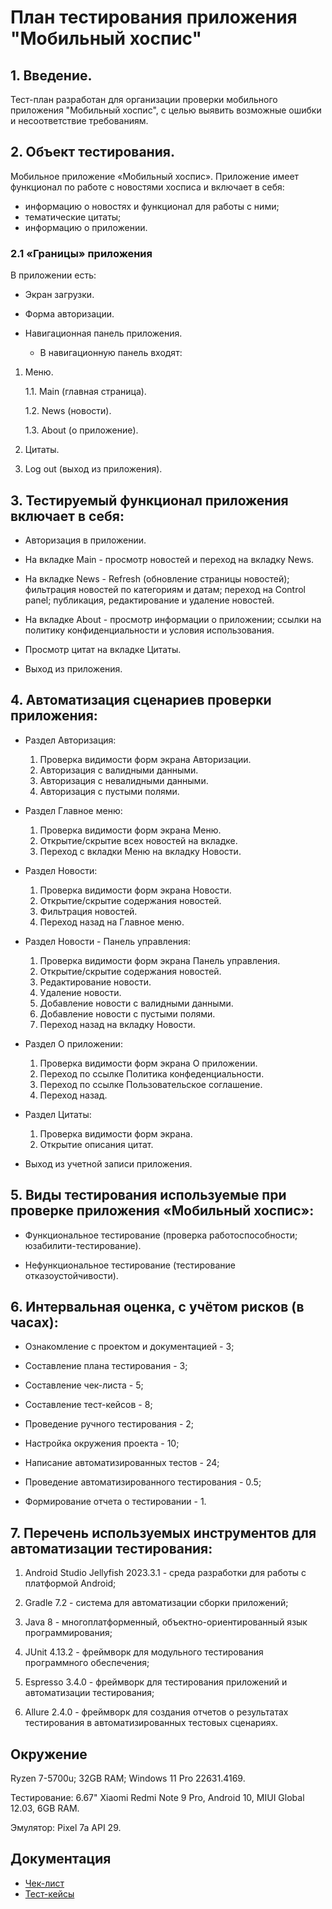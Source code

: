 # **План тестирования приложения "Мобильный хоспис"**

## 1. Введение.

Тест-план разработан для организации проверки мобильного приложения "Мобильный хоспис", с целью выявить возможные ошибки и несоответствие требованиям.

## 2. Объект тестирования.

Мобильное приложение «Мобильный хоспис».
Приложение имеет функционал по работе с новостями хосписа и включает в себя:

- информацию о новостях и функционал для работы с ними;
- тематические цитаты;
- информацию о приложении.

### 2.1 «Границы» приложения

В приложении есть:

- Экран загрузки.

- Форма авторизации.
- Навигационная панель приложения.

  - В навигационную панель входят:

1. Меню.

   1.1. Main (главная страница).

   1.2. News (новости).

   1.3. About (о приложение).

2. Цитаты.
3. Log out (выход из приложения).

## 3. Тестируемый функционал приложения включает в себя:

- Авторизация в приложении.

- На вкладке Main - просмотр новостей и переход на вкладку News.

- На вкладке News - Refresh (обновление страницы новостей); фильтрация новостей по категориям и датам; переход на Control panel; публикация, редактирование и удаление новостей.
- На вкладке About - просмотр информации о приложении; ссылки на политику конфиденциальности и условия использования.

- Просмотр цитат на вкладке Цитаты.

- Выход из приложения.

## 4. Автоматизация сценариев проверки приложения:

- Раздел Авторизация:

  1. Проверка видимости форм экрана Авторизации.
  2. Авторизация с валидными данными.
  3. Авторизация с невалидными данными.
  4. Авторизация с пустыми полями.

- Раздел Главное меню:

  1. Проверка видимости форм экрана Меню.
  2. Открытие/скрытие всех новостей на вкладке.
  3. Переход с вкладки Меню на вкладку Новости.

- Раздел Новости:

  1. Проверка видимости форм экрана Новости.
  2. Открытие/скрытие содержания новостей.
  3. Фильтрация новостей.
  4. Переход назад на Главное меню.

- Раздел Новости - Панель управления:

  1. Проверка видимости форм экрана Панель управления.
  2. Открытие/скрытие содержания новостей.
  3. Редактирование новости.
  4. Удаление новости.
  5. Добавление новости с валидными данными.
  6. Добавление новости с пустыми полями.
  7. Переход назад на вкладку Новости.

- Раздел О приложении:

  1. Проверка видимости форм экрана О приложении.
  2. Переход по ссылке Политика конфеденциальности.
  3. Переход по ссылке Пользовательское соглашение.
  4. Переход назад.

- Раздел Цитаты:

  1. Проверка видимости форм экрана.
  2. Открытие описания цитат.

- Выход из учетной записи приложения.

## 5. Виды тестирования используемые при проверке приложения «Мобильный хоспис»:

- Функциональное тестирование (проверка работоспособности; юзабилити-тестирование).

- Нефункциональное тестирование (тестирование отказоустойчивости).

## 6. Интервальная оценка, с учётом рисков (в часах):

- Ознакомление с проектом и документацией - 3;
- Составление плана тестирования - 3;
- Составление чек-листа - 5;
- Составление тест-кейсов - 8;

- Проведение ручного тестирования - 2;
- Настройка окружения проекта - 10;

- Написание автоматизированных тестов - 24;
- Проведение автоматизированного тестирования - 0.5;
- Формирование отчета о тестировании - 1.

## 7. Перечень используемых инструментов для автоматизации тестирования:

1. Android Studio Jellyfish 2023.3.1 - среда разработки для работы с платформой Android;

2. Gradle 7.2 - система для автоматизации сборки приложений;
3. Java 8 - многоплатформенный, объектно-ориентированный язык программирования;

4. JUnit 4.13.2 - фреймворк для модульного тестирования программного обеспечения;

5. Espresso 3.4.0 - фреймворк для тестирования приложений и автоматизации тестирования;
6. Allure 2.4.0 - фреймворк для создания отчетов о результатах тестирования в автоматизированных тестовых сценариях.

## Окружение

Ryzen 7-5700u; 32GB RAM; Windows 11 Pro 22631.4169.

Тестирование: 6.67" Xiaomi Redmi Note 9 Pro, Android 10, MIUI Global 12.03, 6GB RAM.

Эмулятор: Pixel 7a API 29.

## Документация

- [Чек-лист](https://github.com/EugenPotapov/QAMID-Diplom/blob/main/Cases.xlsx)
- [Тест-кейсы](https://github.com/EugenPotapov/QAMID-Diplom/blob/main/Check.xlsx)
